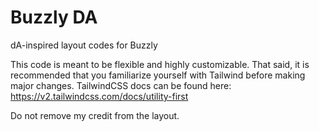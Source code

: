 # Buzzly DA
 dA-inspired layout codes for Buzzly

This code is meant to be flexible and highly customizable.
That said, it is recommended that you familiarize yourself with Tailwind before making major changes.
TailwindCSS docs can be found here: https://v2.tailwindcss.com/docs/utility-first

Do not remove my credit from the layout.
